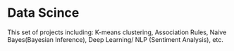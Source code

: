# Data Scince 
 This set of projects including: K-means clustering, Association Rules, Naive Bayes(Bayesian Inference), Deep Learning/ NLP (Sentiment Analysis), etc. 
